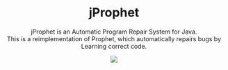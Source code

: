 <h1 align="center">jProphet</h1>

<p align="center">jProphet is an Automatic Program Repair System for Java.<br>
This is a reimplementation of Prophet, which automatically repairs bugs by Learning correct code.</p>

<p align=center> <a href="https://travis-ci.org/posl/jProphet" alt="release"><img src="https://travis-ci.org/posl/jProphet.svg?branch=master"></a></p>

